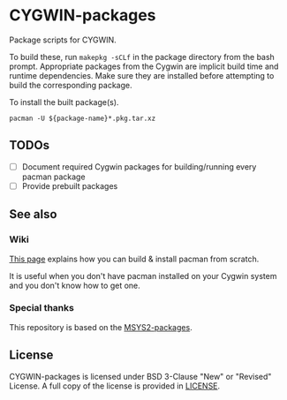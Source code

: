 # CYGWIN-packages

Package scripts for CYGWIN.

To build these, run `makepkg -sCLf` in the package directory from the bash prompt.
Appropriate packages from the Cygwin are implicit build time and runtime dependencies.
Make sure they are installed before attempting to build the corresponding package.

To install the built package(s).

    pacman -U ${package-name}*.pkg.tar.xz

## TODOs

- [ ] Document required Cygwin packages for building/running every pacman package
- [ ] Provide prebuilt packages

## See also

### Wiki

[This page](../../wiki/Getting-started) explains how you can build & install pacman from scratch.

It is useful when you don't have pacman installed on your Cygwin system and you don't know how to get one.

### Special thanks

This repository is based on the [MSYS2-packages][MSYS2-packages].

## License

CYGWIN-packages is licensed under BSD 3-Clause "New" or "Revised" License.
A full copy of the license is provided in [LICENSE](LICENSE).

[MSYS2-packages]:https://github.com/msys2/MSYS2-packages.git

